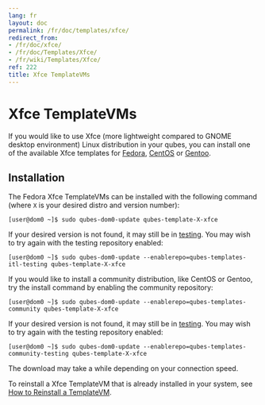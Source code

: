 ```yaml
---
lang: fr
layout: doc
permalink: /fr/doc/templates/xfce/
redirect_from:
- /fr/doc/xfce/
- /fr/doc/Templates/Xfce/
- /fr/wiki/Templates/Xfce/
ref: 222
title: Xfce TemplateVMs
---
```


# Xfce TemplateVMs
<a id="xfce-templatevms"></a>

If you would like to use Xfce (more lightweight compared to GNOME desktop environment) Linux distribution in your qubes,
you can install one of the available Xfce templates for [Fedora], [CentOS] or [Gentoo].

## Installation
<a id="installation"></a>

The Fedora Xfce TemplateVMs can be installed with the following command (where `X` is your desired distro and version number):

```
[user@dom0 ~]$ sudo qubes-dom0-update qubes-template-X-xfce
```

If your desired version is not found, it may still be in [testing].
You may wish to try again with the testing repository enabled:

```
[user@dom0 ~]$ sudo qubes-dom0-update --enablerepo=qubes-templates-itl-testing qubes-template-X-xfce
```

If you would like to install a community distribution, like CentOS or Gentoo, try the install command by enabling the community repository:

```
[user@dom0 ~]$ sudo qubes-dom0-update --enablerepo=qubes-templates-community qubes-template-X-xfce
```

If your desired version is not found, it may still be in [testing].
You may wish to try again with the testing repository enabled:

```
[user@dom0 ~]$ sudo qubes-dom0-update --enablerepo=qubes-templates-community-testing qubes-template-X-xfce
```

The download may take a while depending on your connection speed.

To reinstall a Xfce TemplateVM that is already installed in your system, see [How to Reinstall a TemplateVM].

[How to Reinstall a TemplateVM]: /fr/doc/reinstall-template/
[TemplateVMs]: /fr/doc/templates/
[Fedora]: /fr/doc/templates/fedora/
[Debian]: /fr/doc/templates/debian/
[CentOS]: /fr/doc/templates/centos/
[Gentoo]: /fr/doc/templates/gentoo/
[testing]: /fr/doc/testing/